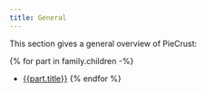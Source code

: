 ```yaml
---
title: General
---
```


This section gives a general overview of PieCrust:

{% for part in family.children -%}
* [{{part.title}}]({{part.url}})
{% endfor %}

